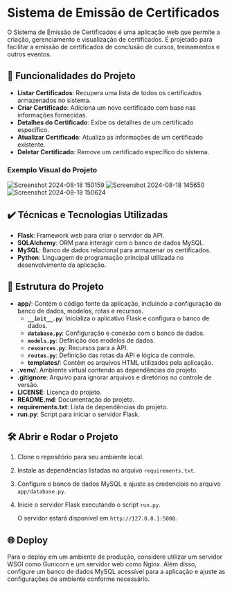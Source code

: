 # Sistema de Emissão de Certificados

O Sistema de Emissão de Certificados é uma aplicação web que permite a criação, gerenciamento e visualização de certificados. É projetado para facilitar a emissão de certificados de conclusão de cursos, treinamentos e outros eventos.

## 🔨 Funcionalidades do Projeto

- **Listar Certificados**: Recupera uma lista de todos os certificados armazenados no sistema.
- **Criar Certificado**: Adiciona um novo certificado com base nas informações fornecidas.
- **Detalhes do Certificado**: Exibe os detalhes de um certificado específico.
- **Atualizar Certificado**: Atualiza as informações de um certificado existente.
- **Deletar Certificado**: Remove um certificado específico do sistema.

### Exemplo Visual do Projeto

![Screenshot 2024-08-18 150159](https://github.com/user-attachments/assets/8083860d-a3c1-4ae3-a62b-3b0ee0d7829e)
![Screenshot 2024-08-18 145650](https://github.com/user-attachments/assets/d168fc0a-06a0-41f5-9ff3-fe5419e16b32)
![Screenshot 2024-08-18 150624](https://github.com/user-attachments/assets/8f8503ad-dafa-49d4-a4b6-5df94417383a)

## ✔️ Técnicas e Tecnologias Utilizadas

- **Flask**: Framework web para criar o servidor da API.
- **SQLAlchemy**: ORM para interagir com o banco de dados MySQL.
- **MySQL**: Banco de dados relacional para armazenar os certificados.
- **Python**: Linguagem de programação principal utilizada no desenvolvimento da aplicação.

## 📁 Estrutura do Projeto

- **app/**: Contém o código fonte da aplicação, incluindo a configuração do banco de dados, modelos, rotas e recursos.
    - **`__init__.py`**: Inicializa o aplicativo Flask e configura o banco de dados.
    - **`database.py`**: Configuração e conexão com o banco de dados.
    - **`models.py`**: Definição dos modelos de dados.
    - **`resources.py`**: Recursos para a API.
    - **`routes.py`**: Definição das rotas da API e lógica de controle.
    - **templates/**: Contém os arquivos HTML utilizados pela aplicação.
- **.venv/**: Ambiente virtual contendo as dependências do projeto.
- **.gitignore**: Arquivo para ignorar arquivos e diretórios no controle de versão.
- **LICENSE**: Licença do projeto.
- **README.md**: Documentação do projeto.
- **requirements.txt**: Lista de dependências do projeto.
- **run.py**: Script para iniciar o servidor Flask.

## 🛠️ Abrir e Rodar o Projeto

1. Clone o repositório para seu ambiente local.
2. Instale as dependências listadas no arquivo `requirements.txt`.
3. Configure o banco de dados MySQL e ajuste as credenciais no arquivo `app/database.py`.
4. Inicie o servidor Flask executando o script `run.py`.

   O servidor estará disponível em `http://127.0.0.1:5000`.

## 🌐 Deploy

Para o deploy em um ambiente de produção, considere utilizar um servidor WSGI como Gunicorn e um servidor web como Nginx. Além disso, configure um banco de dados MySQL acessível para a aplicação e ajuste as configurações de ambiente conforme necessário.

